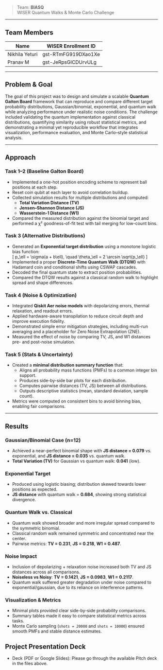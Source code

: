 # <Project Name>

> Team: **BIASQ**  
> WISER Quantum Walks & Monte Carlo Challenge

---

## Team Members

| Name | WISER Enrollment ID |
|---|---|
| Nikhila Yeturi | gst-RTmFG919DXao1Xe |
| Pranav M | gst-JeRpsGICDUrvULg |

---

## Problem & Goal  
The goal of this project was to design and simulate a scalable **Quantum Galton Board** framework that can reproduce and compare different target probability distributions, Gaussian/binomial, exponential, and quantum walk while analyzing performance under realistic noise conditions. The challenge included validating the quantum implementation against classical distributions, quantifying similarity using robust statistical metrics, and demonstrating a minimal yet reproducible workflow that integrates visualization, performance evaluation, and Monte Carlo–style statistical analysis.  

---

## Approach  

### **Task 1–2 (Baseline Galton Board)**  
- Implemented a one-hot position encoding scheme to represent ball positions at each step.  
- Reset coin qubit at each layer to avoid correlation buildup.  
- Collected simulation results for multiple distributions and computed:
  - **Total Variation Distance (TV)**
  - **Jensen–Shannon Distance (JS)**
  - **Wasserstein-1 Distance (W1)**
- Compared the measured distribution against the binomial target and performed a χ² goodness-of-fit test with tail merging for low-count bins.  

### **Task 3 (Alternative Distributions)**  
- Generated an **Exponential target distribution** using a monotone logistic bias function:  
  \[
  p_\ell = \sigma(a + b\ell), \quad \theta_\ell = 2 \arcsin \sqrt{p_\ell}
  \]  
- Implemented a proper **Discrete-Time Quantum Walk (DTQW)** with Hadamard coin and conditional shifts using CSWAP cascades.  
- Decoded the final quantum state to extract position probabilities.  
- Compared the DTQW results against a classical random walk to highlight spread and shape differences.

### **Task 4 (Noise & Optimization)**  
- Integrated **Qiskit Aer noise models** with depolarizing errors, thermal relaxation, and readout errors.  
- Applied hardware-aware transpilation to reduce circuit depth and improve execution fidelity.  
- Demonstrated simple error mitigation strategies, including multi-run averaging and a placeholder for Zero Noise Extrapolation (ZNE).  
- Measured the effect of noise by comparing TV, JS, and W1 distances pre- and post-noise simulation.

### **Task 5 (Stats & Uncertainty)**  
- Created a **minimal distribution summary function** that:
  - Aligns all probability mass functions (PMFs) to a common integer bin support.
  - Produces side-by-side bar plots for each distribution.
  - Computes pairwise distances (TV, JS) between all distributions.
  - Outputs descriptive statistics (mean, standard deviation, sample count).
- Metrics were computed on consistent bins to avoid binning bias, enabling fair comparisons.

---

## Results  
### **Gaussian/Binomial Case (n=12)**  
- Achieved a near-perfect binomial shape with **JS distance = 0.079** vs. exponential, and **JS distance = 0.035** vs. quantum walk.  
- **Total Variation (TV)** for Gaussian vs quantum walk: **0.041** (low).  

### **Exponential Target**  
- Produced using logistic biasing; distribution skewed towards lower positions as expected.  
- **JS distance** with quantum walk = **0.684**, showing strong statistical divergence.  

### **Quantum Walk vs. Classical**  
- Quantum walk showed broader and more irregular spread compared to the symmetric binomial.  
- Classical random walk remained symmetric and concentrated near the center.  
- Pairwise metrics: **TV = 0.231**, **JS = 0.218**, **W1 = 0.487**.  

### **Noise Impact**  
- Inclusion of depolarizing + relaxation noise increased both TV and JS distances across all comparisons.  
- **Noiseless vs Noisy**: **TV = 0.1421**, **JS = 0.0983**, **W1 = 0.2117**.  
- Quantum walk suffered greater degradation under noise compared to exponential/gaussian, due to its reliance on interference patterns.  

### **Visualization & Metrics**  
- Minimal plots provided clear side-by-side probability comparisons.  
- Summary tables made it easy to compare statistical metrics across tasks.  
- Monte Carlo sampling (`shots = 20000` and `shots = 10000`) ensured smooth PMFs and stable distance estimates.  

## Project Presentation Deck

- Deck (PDF or Google Slides): Please go through the available Pitch deck in the files above.  


